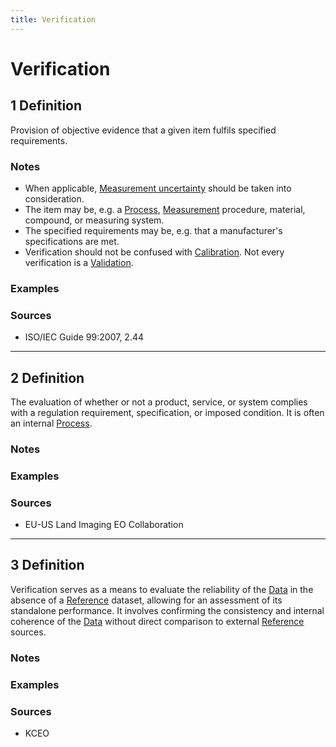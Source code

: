 ```yaml
---
title: Verification
---
```


# Verification

## 1 Definition

Provision of objective evidence that a given item fulfils specified requirements.

### Notes 
- When applicable, [Measurement uncertainty](../measurement_uncertainty) should be taken into consideration.
- The item may be, e.g. a [Process](../process), [Measurement](../measurement) procedure, material, compound, or measuring system.
- The specified requirements may be, e.g. that a manufacturer's specifications are met.
- Verification should not be confused with [Calibration](../calibration). Not every verification is a [Validation](../validation).

### Examples 

### Sources
- ISO/IEC Guide 99:2007, 2.44

___

## 2 Definition

The evaluation of whether or not a product, service, or system complies with a regulation requirement, specification, or imposed condition. It is often an internal [Process](../process).

### Notes 

### Examples 

### Sources
- EU-US Land Imaging EO Collaboration

___

## 3 Definition

Verification serves as a means to evaluate the reliability of the [Data](../data) in the absence of a [Reference](../reference) dataset, allowing for an assessment of its standalone performance. It involves confirming the consistency and internal coherence of the [Data](../data) without direct comparison to external [Reference](../reference) sources.

### Notes 

### Examples 

### Sources
- KCEO
